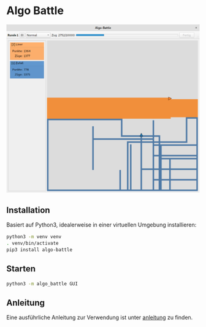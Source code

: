 # Algo Battle


![Algo Battle](screenshot.png)

## Installation

Basiert auf Python3, idealerweise in einer virtuellen Umgebung installieren:

```bash
python3 -m venv venv
. venv/bin/activate
pip3 install algo-battle
```

## Starten

```bash
python3 -m algo_battle GUI
```

## Anleitung

Eine ausführliche Anleitung zur Verwendung ist unter [anleitung](anleitung/) zu finden. 
